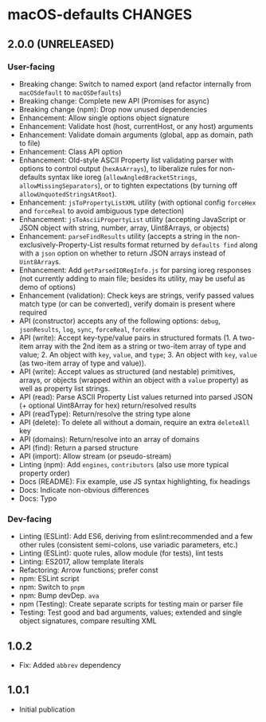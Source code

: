 # macOS-defaults CHANGES

## 2.0.0 (UNRELEASED)

### User-facing

- Breaking change: Switch to named export (and refactor internally from
    `macOSdefault` to `macOSDefaults`)
- Breaking change: Complete new API (Promises for async)
- Breaking change (npm): Drop now unused dependencies
- Enhancement: Allow single options object signature
- Enhancement: Validate host (host, currentHost, or any host) arguments
- Enhancement: Validate domain arguments (global, app as domain, path to file)
- Enhancement: Class API option
- Enhancement: Old-style ASCII Property list validating parser with options
    to control output (`hexAsArrays`), to liberalize rules for non-defaults
    syntax like ioreg (`allowAngledBracketStrings`, `allowMissingSeparators`),
    or to tighten expectations (by turning off `allowUnquotedStringsAtRoot`).
- Enhancement: `jsToPropertyListXML` utility (with optional config `forceHex`
    and `forceReal` to avoid ambiguous type detection)
- Enhancement: `jsToAsciiPropertyList` utility (accepting JavaScript or JSON
    object with string, number, array, Uint8Arrays, or objects)
- Enhancement: `parseFindResults` utility (accepts a string in the
    non-exclusively-Property-List results format returned by
    `defaults find` along with a `json` option on whether to return JSON
    arrays instead of `Uint8Array`s.
- Enhancement: Add `getParsedIORegInfo.js` for parsing ioreg responses
    (not currently adding to main file; besides its utility, may be useful
    as demo of options)
- Enhancement (validation): Check keys are strings, verify passed values
    match type (or can be converted), verify domain is present where required
- API (constructor) accepts any of the following options: `debug`,
    `jsonResults`, `log`, `sync`, `forceReal`, `forceHex`
- API (write): Accept key-type/value pairs in structured formats (1. A
    two-item array with the 2nd item as a string or two-item array of
    type and value; 2. An object with `key`, `value`, and `type`; 3. An
    object with `key`, `value` (as two-item array of type and value)).
- API (write): Accept values as structured (and nestable) primitives, arrays,
    or objects (wrapped within an object with a `value` property) as well as
    property list strings.
- API (read): Parse ASCII Property List values returned into parsed JSON
    (+ optional Uint8Array for hex) return/resolved results
- API (readType): Return/resolve the string type alone
- API (delete): To delete all without a domain, require an extra `deleteAll`
    key
- API (domains): Return/resolve into an array of domains
- API (find): Return a parsed structure
- API (import): Allow stream (or pseudo-stream)
- Linting (npm): Add `engines`, `contributors` (also use more typical property
    order)
- Docs (README): Fix example, use JS syntax highlighting, fix headings
- Docs: Indicate non-obvious differences
- Docs: Typo

### Dev-facing

- Linting (ESLint): Add ES6, deriving from eslint:recommended and a few
    other rules (consistent semi-colons, use variadic parameters, etc.)
- Linting (ESLint): quote rules, allow module (for tests), lint tests
- Linting: ES2017, allow template literals
- Refactoring: Arrow functions; prefer const
- npm: ESLint script
- npm: Switch to `pnpm`
- npm: Bump devDep. `ava`
- npm (Testing): Create separate scripts for testing main or parser file
- Testing: Test good and bad arguments, values; extended and single object
    signatures, compare resulting XML

## 1.0.2

- Fix: Added `abbrev` dependency

## 1.0.1

- Initial publication
